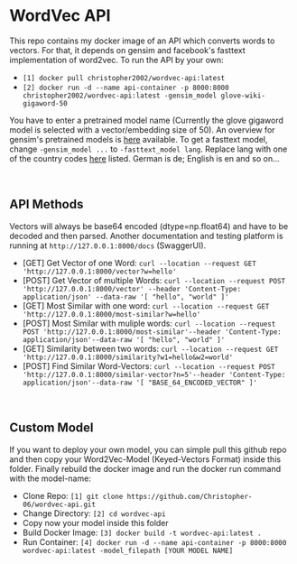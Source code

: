 # WordVec API
This repo contains my docker image of an API which converts words to vectors. For that, it depends on gensim and facebook's fasttext implementation of word2vec. To run the API by your own:

- `[1] docker pull christopher2002/wordvec-api:latest` 
- `[2] docker run -d --name api-container -p 8000:8000 christopher2002/wordvec-api:latest -gensim_model glove-wiki-gigaword-50` 

You have to enter a pretrained model name (Currently the glove gigaword model is selected with a vector/embedding size of 50). An overview for gensim's pretrained models is [here](https://fasttext.cc/docs/en/crawl-vectors.html) available. To get a fasttext model, change `-gensim_model ...` to `-fasttext_model lang`. Replace lang with one of the country codes [here](https://fasttext.cc/docs/en/crawl-vectors.html) listed. German is de; English is en and so on...


<br/>



## API Methods
Vectors will always be base64 encoded (dtype=np.float64) and have to be decoded and then parsed. Another documentation and testing platform is running at `http://127.0.0.1:8000/docs` (SwaggerUI).
- [GET] Get Vector of one Word: `curl --location --request GET 'http://127.0.0.1:8000/vector?w=hello'`
- [POST] Get Vector of multiple Words: `curl --location --request POST 'http://127.0.0.1:8000/vector' --header 'Content-Type: application/json' --data-raw '[ "hello", "world" ]'`
- [GET] Most Similar with one word: `curl --location --request GET 'http://127.0.0.1:8000/most-similar?w=hello'`
- [POST] Most Similar with muliple words: `curl --location --request POST 'http://127.0.0.1:8000/most-similar'--header 'Content-Type: application/json'--data-raw '[ "hello", "world" ]'`
- [GET] Similarity between two words: `curl --location --request GET 'http://127.0.0.1:8000/similarity?w1=hello&w2=world'`
 - [POST] Find Similar Word-Vectors: `curl --location --request POST 'http://127.0.0.1:8000/similar-vector?n=5'--header 'Content-Type: application/json'--data-raw '[ "BASE_64_ENCODED_VECTOR" ]'`

<br/>

## Custom Model
If you want to deploy your own model, you can simple pull this github repo and then copy your Word2Vec-Model (Keyed-Vectors Format) inside this folder. Finally rebuild the docker image and run the docker run command with the model-name:
- Clone Repo: `[1] git clone https://github.com/Christopher-06/wordvec-api.git`
- Change Directory: `[2] cd wordvec-api`
- Copy now your model inside this folder
- Build Docker Image: `[3] docker build -t wordvec-api:latest .`
- Run Container: `[4] docker run -d --name api-container -p 8000:8000 wordvec-api:latest -model_filepath [YOUR MODEL NAME]`
